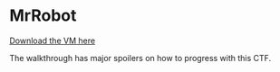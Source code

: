 # MrRobot

[Download the VM here](https://www.vulnhub.com/entry/mr-robot-1,151/)

The walkthrough has major spoilers on how to progress with this CTF.
